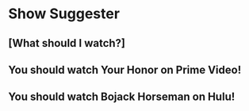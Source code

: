 # Show Suggester
## [What should I watch?]
## You should watch Your Honor on Prime Video!
## You should watch Bojack Horseman on Hulu!
